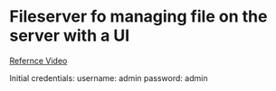 # Fileserver fo managing file on the server with a UI
[Refernce Video](https://www.youtube.com/watch?v=V6kHXWKwzn8&ab_channel=Techdox)

Initial credentials:
username: admin
password: admin
